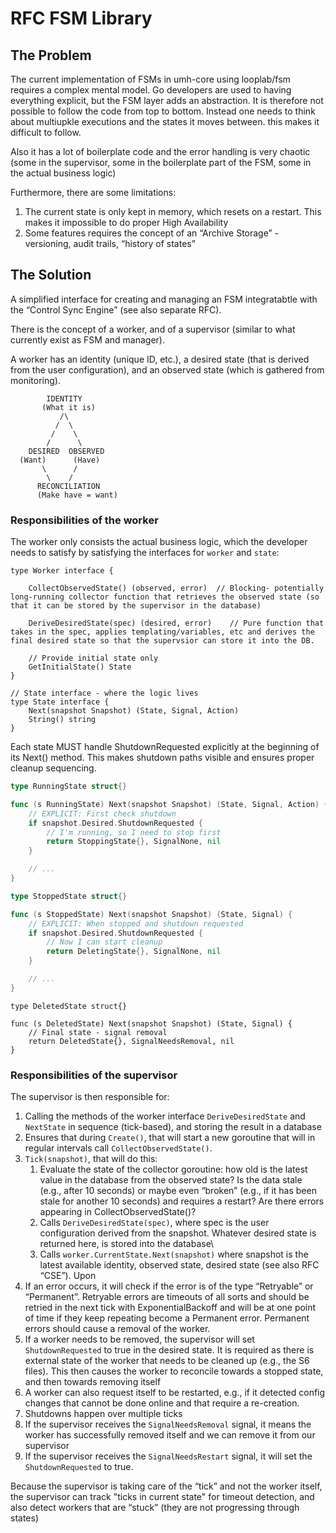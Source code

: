 # RFC FSM Library

<Summary>

## The Problem

The current implementation of FSMs in umh-core using looplab/fsm requires a complex mental model. Go developers are used to having everything explicit, but the FSM layer adds an abstraction. It is therefore not possible to follow the code from top to bottom. Instead one needs to think about multiupkle executions and the states it moves between. this makes it difficult to follow.

Also it has a lot of boilerplate code and the error handling is very chaotic (some in the supervisor, some in the boilerplate part of the FSM, some in the actual business logic)

Furthermore, there are some limitations:
1. The current state is only kept in memory, which resets on a restart. This makes it impossible to do proper High Availability
2. Some features requires the concept of an “Archive Storage” - versioning, audit trails, “history of states”

## The Solution

A simplified interface for creating and managing an FSM integratabtle with the “Control Sync Engine” (see also separate RFC).

There is the concept of a worker, and of a supervisor (similar to what currently exist as FSM and manager).

A worker has an identity (unique ID, etc.), a desired state (that is derived from the user configuration), and an observed state (which is gathered from monitoring).

```
        IDENTITY
       (What it is)
           /\
          /  \
         /    \
        /      \
    DESIRED  OBSERVED
  (Want)      (Have)
       \      /
        \    /
      RECONCILIATION
      (Make have = want)
```


### Responsibilities of the worker

The worker only consists the actual business logic, which the developer needs to satisfy by satisfying the interfaces for `worker` and `state`:

```
type Worker interface {

    CollectObservedState() (observed, error)  // Blocking- potentially long-running collector function that retrieves the observed state (so that it can be stored by the supervisor in the database)

    DeriveDesiredState(spec) (desired, error)    // Pure function that takes in the spec, applies templating/variables, etc and derives the final desired state so that the supervsior can store it into the DB.

    // Provide initial state only
    GetInitialState() State
}

// State interface - where the logic lives
type State interface {
    Next(snapshot Snapshot) (State, Signal, Action)
    String() string
}

```

Each state MUST handle ShutdownRequested explicitly at the beginning of its Next() method. This makes shutdown paths visible and ensures proper cleanup sequencing.

```go
type RunningState struct{}

func (s RunningState) Next(snapshot Snapshot) (State, Signal, Action) {
    // EXPLICIT: First check shutdown
    if snapshot.Desired.ShutdownRequested {
        // I'm running, so I need to stop first
        return StoppingState{}, SignalNone, nil
    }

    // ...
}
```

```go
type StoppedState struct{}

func (s StoppedState) Next(snapshot Snapshot) (State, Signal) {
    // EXPLICIT: When stopped and shutdown requested
    if snapshot.Desired.ShutdownRequested {
        // Now I can start cleanup
        return DeletingState{}, SignalNone, nil
    }

    // ...
}
```

```
type DeletedState struct{}

func (s DeletedState) Next(snapshot Snapshot) (State, Signal) {
    // Final state - signal removal
    return DeletedState{}, SignalNeedsRemoval, nil
}
```



### Responsibilities of the supervisor

The supervisor is then responsible for:
1. Calling the methods of the worker interface `DeriveDesiredState` and `NextState` in sequence (tick-based), and storing the result in a database
2. Ensures that during `Create()`, that will start a new goroutine that will in regular intervals call `CollectObservedState()`.
3. `Tick(snapshot)`, that will do this:
	1. Evaluate the state of the collector goroutine: how old is the latest value in the database from the observed state? Is the data stale (e.g., after 10 seconds) or maybe even “broken” (e.g., if it has been stale for another 10 seconds) and requires a restart? Are there errors appearing in CollectObservedState()?
	2. Calls `DeriveDesiredState(spec)`, where spec is the user configuration derived from the snapshot. Whatever desired state is returned here, is stored into the database\
	3. Calls `worker.CurrentState.Next(snapshot)` where snapshot is the latest available identity, observed state, desired state (see also RFC “CSE”). Upon
4. If an error occurs, it will check if the error is of the type “Retryable” or “Permanent”. Retryable errors are timeouts of all sorts and should be retried in the next tick with ExponentialBackoff and will be at one point of time if they keep repeating become a Permanent error. Permanent errors should cause a removal of the worker.
5. If a worker needs to be removed, the supervisor will set `ShutdownRequested` to true in the desired state. It is required as there is external state of the worker that needs to be cleaned up (e.g., the S6 files). This then causes the worker to reconcile towards a stopped state, and then towards removing itself
6. A worker can also request itself to be restarted, e.g., if it detected config changes that cannot be done online and that require a re-creation.
7. Shutdowns happen over multiple ticks
8. If the supervisor receives the `SignalNeedsRemoval` signal, it means the worker has successfully removed itself and we can remove it from our supervisor
9. If the supervisor receives the `SignalNeedsRestart` signal, it will set the `ShutdownRequested` to true.


Because the supervisor is taking care of the “tick” and not the worker itself, the supervisor can track "ticks in current state" for timeout detection, and also detect workers that are “stuck” (they are not progressing through states)
